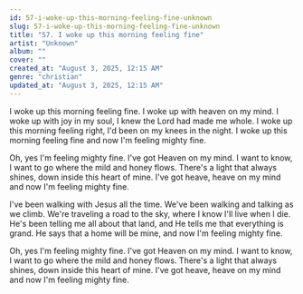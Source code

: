 ```yaml
---
id: 57-i-woke-up-this-morning-feeling-fine-unknown
slug: 57-i-woke-up-this-morning-feeling-fine-unknown
title: "57. I woke up this morning feeling fine"
artist: "Unknown"
album: ""
cover: ""
created_at: "August 3, 2025, 12:15 AM"
genre: "christian"
updated_at: "August 3, 2025, 12:15 AM"
---
```


I woke up this morning feeling fine. I woke up with heaven on my mind. I woke up with joy in my soul, I knew the Lord had made me whole. I woke up this morning feeling right, I'd been on my knees in the night. I woke up this morning feeling fine and now I'm feeling mighty fine. 

Oh, yes I'm feeling mighty fine. I've got Heaven on my mind. I want to know, I want to go where the mild and honey flows. There's a light that always shines, down inside this heart of mine. I've got heave, heave on my mind and now I'm feeling mighty fine.

I've been walking with Jesus all the time. We've been walking and talking as we climb. We're traveling a road to the sky, where I know I'll live when I die. He's been telling me all about that land, and He tells me that everything is grand. He says that a home will be mine, and now I'm feeling mighty fine. 

Oh, yes I'm feeling mighty fine. I've got Heaven on my mind. I want to know, I want to go where the mild and honey flows. There's a light that always shines, down inside this heart of mine. I've got heave, heave on my mind and now I'm feeling mighty fine.